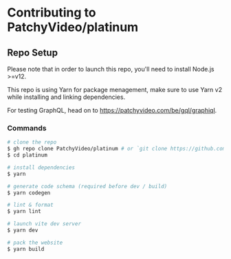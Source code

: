 # Contributing to PatchyVideo/platinum

## Repo Setup

Please note that in order to launch this repo, you'll need to install Node.js >=v12.

This repo is using Yarn for package menagement, make sure to use Yarn v2 while installing and linking dependencies.

For testing GraphQL, head on to <https://patchyvideo.com/be/gql/graphiql>.

### Commands

```bash
# clone the repo
$ gh repo clone PatchyVideo/platinum # or `git clone https://github.com/PatchyVideo/platinum`
$ cd platinum

# install dependencies
$ yarn

# generate code schema (required before dev / build)
$ yarn codegen

# lint & format
$ yarn lint

# launch vite dev server
$ yarn dev

# pack the website
$ yarn build
```

